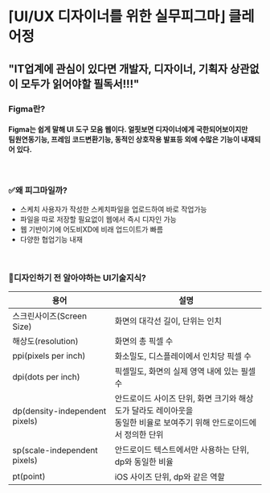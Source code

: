 # ⌈UI/UX 디자이너를 위한 실무피그마⌋ 클레어정
## "IT업계에 관심이 있다면 개발자, 디자이너, 기획자 상관없이 모두가 읽어야할 필독서!!!"

### Figma란?
#### Figma는 쉽게 말해 UI 도구 모음 웹이다. 얼핏보면 디자이너에게 국한되어보이지만 <br> 팀원연동기능, 프레임 코드변환기능, 동적인 상호작용 발표등 외에 수많은 기능이 내재되어 있다.

<br>

### ✅왜 피그마일까?
- 스케치 사용자가 작성한 스케치파일을 업로드하여 바로 작업가능
- 파일을 따로 저장할 필요없이 웹에서 즉시 디자인 가능
- 웹 기반이기에 어도비XD에 비래 업드이트가 빠름
- 다양한 협업기능 내재

<br>

### 🤔디자인하기 전 알아야하는 UI기술지식?
|용어|설명|
|--|--|
|스크린사이즈(Screen Size)|화면의 대각선 길이, 단위는 인치|
|해상도(resolution)|화면의 총 픽셀 수|
|ppi(pixels per inch)|화소밀도, 디스플레이에서 인치당 픽셀 수|   
|dpi(dots per inch)|픽셀밀도, 화면의 실제 영역 내에 있는 필셀 수|
|dp(density-independent pixels)|안드로이드 사이즈 단위, 화면 크기와 해상도가 달라도 레이아웃을 <br> 동일한 비율로 보여주기 위해 안드로이드에서 정의한 단위|
|sp(scale-independent pixels)|안드로이드 텍스트에서만 사용하는 단위, dp와 동일한 비율|
|pt(point)|iOS 사이즈 단위, dp와 같은 역할

